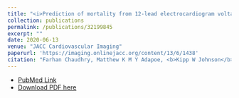 ```yaml
---
title: "<i>Prediction of mortality from 12-lead electrocardiogram voltage data using a deep neural network.</i>"
collection: publications
permalink: /publications/32199845
excerpt: ""
date: 2020-06-13
venue: "JACC Cardiovascular Imaging"
paperurl: 'https://imaging.onlinejacc.org/content/13/6/1438'
citation: "Farhan Chaudhry, Matthew K M Y Adapoe, <b>Kipp W Johnson</b>, Navneet Narula, Aditya Shekhar, Hideki Kawai, Julian K Horwitz, Jinhua Liu, Yansui Li, Koon Y Pak, Jeffrey Mattis, Andre L Moreira, Phillip D Levy, H William Strauss, Artiom Petrov, Peter S Heeger, Jagat Narula. Molecular Imaging of Cardiac Allograft Rejection: Targeting Apoptosis With Radiolabeled Duramycin. JACC Cardiovasc Imaging. 2020 Jun;13(6):1438-1441. doi: 10.1016/j.jcmg.2020.01.010. Epub 2020 Mar 18."
---
```


* [PubMed Link](https://www.ncbi.nlm.nih.gov/pubmed/32199845/)
* [Download PDF here](https://kippjohnson.com/files/32199845.pdf)

<script type='text/javascript' src='https://d1bxh8uas1mnw7.cloudfront.net/assets/embed.js'></script>
<div class='altmetric-embed' data-badge-type="medium-donut" data-doi="10.1016/j.jcmg.2020.01.010" data-hide-no-mentions="true" data-hide-less-than="1" class="altmetric-embed"></div>

